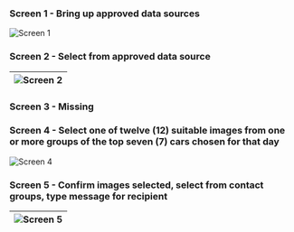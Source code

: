 ### Screen 1 - Bring up approved data sources  
![Screen 1](https://github.com/user-attachments/assets/752c8659-e666-4274-84e8-37a2bc432031)  

### Screen 2 - Select from approved data source  
| ![Screen 2](https://github.com/user-attachments/assets/ff5b5c5a-da9d-4739-97e5-5e2772eebd02) |
|---|

### Screen 3 - Missing

### Screen 4 - Select one of twelve (12) suitable images from one or more groups of the top seven (7) cars chosen for that day  
![Screen 4](https://github.com/user-attachments/assets/7998fadc-6858-468c-884c-f73c7e0d7ada)  

### Screen 5 - Confirm images selected, select from contact groups, type message for recipient  
| ![Screen 5](https://github.com/user-attachments/assets/9ea7e461-b105-42f6-a2de-b2cf5ae3241b) |
|---|
